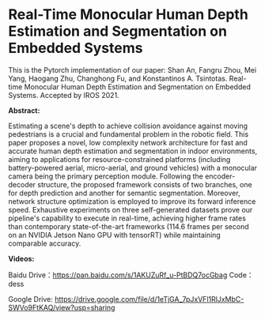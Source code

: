 # Real-Time Monocular Human Depth Estimation and Segmentation on Embedded Systems

This is the Pytorch implementation of our paper: Shan An, Fangru Zhou, Mei Yang, Haogang Zhu, Changhong Fu, and Konstantinos A. Tsintotas. Real-time Monocular Human Depth Estimation and Segmentation on Embedded Systems. Accepted by IROS 2021.

**Abstract:** 

Estimating a scene's depth to achieve collision avoidance against moving pedestrians is a crucial and fundamental problem in the robotic field.
This paper proposes a novel, low complexity network architecture for fast and accurate human depth estimation and segmentation in indoor environments, aiming to applications for resource-constrained platforms (including battery-powered aerial, micro-aerial, and ground vehicles) with a monocular camera being the primary perception module. Following the encoder-decoder structure, the proposed framework consists of two branches, one for depth prediction and another for semantic segmentation. Moreover, network structure optimization is employed to improve its forward inference speed. Exhaustive experiments on three self-generated datasets prove our pipeline's capability to execute in real-time, achieving higher frame rates than contemporary state-of-the-art frameworks (114.6 frames per second on an NVIDIA Jetson Nano GPU with tensorRT) while maintaining comparable accuracy.

**Videos:**

Baidu Drive：https://pan.baidu.com/s/1AKUZuRf_u-PtBDQ7ocGbag 
Code：dess 

Google Drive: https://drive.google.com/file/d/1eTjGA_7pJxVFl1RlJxMbC-SWVo9FtKAQ/view?usp=sharing
